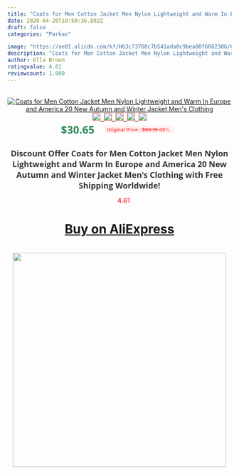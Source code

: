 ```yaml
---
title: "Coats for Men Cotton Jacket Men Nylon Lightweight and Warm In Europe and America 20 New Autumn and Winter Jacket Men's Clothing"
date: 2020-04-20T10:50:36.892Z
draft: false
categories: "Parkas"

image: "https://ae01.alicdn.com/kf/H63c73760c7b541ada0c9bea00f666230G/Coats-for-Men-Cotton-Jacket-Men-Nylon-Lightweight-and-Warm-In-Europe-and-America-20-New.jpg"
description: "Coats for Men Cotton Jacket Men Nylon Lightweight and Warm In Europe and America 20 New Autumn and Winter Jacket Men's Clothing"
author: Ella Brown
ratingvalue: 4.61
reviewcount: 1.000
---
```

<br>
<div style="text-align: center;">
<a href="https://s.click.aliexpress.com/e/_AqOoqp" target="_blank" rel="nofollow noopener noreferrer"><img alt="Coats for Men Cotton Jacket Men Nylon Lightweight and Warm In Europe and America 20 New Autumn and Winter Jacket Men's Clothing" class="magnifier-image" src="https://ae01.alicdn.com/kf/H63c73760c7b541ada0c9bea00f666230G/Coats-for-Men-Cotton-Jacket-Men-Nylon-Lightweight-and-Warm-In-Europe-and-America-20-New.jpg_640x640.jpg">
<br>
<img style="border:1px solid salmon" src="https://ae01.alicdn.com/kf/H63c73760c7b541ada0c9bea00f666230G/Coats-for-Men-Cotton-Jacket-Men-Nylon-Lightweight-and-Warm-In-Europe-and-America-20-New.jpg_120x120.jpg">&nbsp;&nbsp;<img style="border:1px solid salmon" src="https://ae01.alicdn.com/kf/H0209001903aa4e9ba34a1f96b55d8d7bf/Coats-for-Men-Cotton-Jacket-Men-Nylon-Lightweight-and-Warm-In-Europe-and-America-20-New.jpg_120x120.jpg">&nbsp;&nbsp;<img style="border:1px solid salmon" src="https://ae01.alicdn.com/kf/H9d34d196da364d459a1b9d2d7d7bc211h/Coats-for-Men-Cotton-Jacket-Men-Nylon-Lightweight-and-Warm-In-Europe-and-America-20-New.jpg_120x120.jpg">&nbsp;&nbsp;<img style="border:1px solid salmon" src="https://ae01.alicdn.com/kf/H7066560ce6d84c2d8dc5abb85b03712cF/Coats-for-Men-Cotton-Jacket-Men-Nylon-Lightweight-and-Warm-In-Europe-and-America-20-New.jpg_120x120.jpg">&nbsp;&nbsp;<img style="border:1px solid salmon" src="https://ae01.alicdn.com/kf/H0a0e9462c1ab4621971580d4968156d4J/Coats-for-Men-Cotton-Jacket-Men-Nylon-Lightweight-and-Warm-In-Europe-and-America-20-New.jpg_120x120.jpg"></a></div><br0>
<div style="text-align: center;"><span style="background-color: white; border: 0px; box-sizing: border-box; color: seagreen; display: inline-block; font-family: &quot;open sans&quot; , &quot;arial&quot; , &quot;helvetica&quot; , sans-serif , &quot;heiti&quot;; font-size: 24px; font-stretch: inherit; font-weight: 700; line-height: inherit; margin: 0px 10px 0px 0px; padding: 0px; vertical-align: middle;">$30.65 </span>
<span style="background: rgb(255 , 241 , 241); border-radius: 3px; border: 0px; box-sizing: border-box; color: #ff4747; display: inline-block; font-family: inherit; font-size: 12px; font-stretch: inherit; font-style: inherit; font-variant: inherit; font-weight: 600; line-height: inherit; margin: 0px; padding: 2px 5px; transform: scale(0.9); vertical-align: middle;">Original Price : <b style="text-decoration: line-through;">$60.10 </b> 49%&nbsp;&nbsp;</span></div>
<h1 style="color: #333333; display: inline-block; font-family: &quot;open sans&quot; , &quot;arial&quot; , &quot;helvetica&quot; , sans-serif , &quot;heiti&quot;; font-size: 18px; font-stretch: inherit; font-weight: 700; text-align: center;">Discount Offer Coats for Men Cotton Jacket Men Nylon Lightweight and Warm In Europe and America 20 New Autumn and Winter Jacket Men's Clothing with Free Shipping Worldwide!</h1>
<div style="color: #ff4747; text-align: center;">
<img src="https://4.bp.blogspot.com/-M0ZcTcb-5uY/XleCXlxnR4I/AAAAAAAAAEc/OrjgMkXV1oMQFaCRZj5HQwOCBcu3w1FegCPcBGAYYCw/s1600/star.png" style="height: 15px;">&nbsp;<b>4.61</b></div>
<div class="button_cont" align="center"><a class="buynow_a" href="https://s.click.aliexpress.com/e/_AqOoqp" target="_blank" rel="nofollow noopener noreferrer"><H1>Buy on AliExpress</H1></a></div><br>
<div class="separator" style="clear: both; text-align: center;">
<img src="https://lh3.googleusercontent.com/-pTy5HemUv9M/XlePHvY0dAI/AAAAAAAAAE4/0nX5iRUoIWY8eMW9Dpxeirr157OZliDIgCLcBGAsYHQ/s1600/badge.gif" width="480">
</div>

